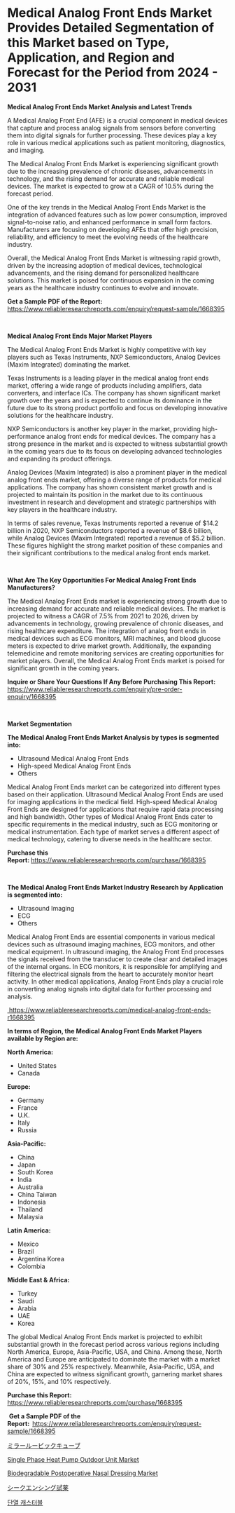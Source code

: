 <p><h1>Medical Analog Front Ends Market Provides Detailed Segmentation of this Market based on Type, Application, and Region and Forecast for the Period from 2024 - 2031</h1></p><p><strong>Medical Analog Front Ends Market Analysis and Latest Trends</strong></p>
<p><p>A Medical Analog Front End (AFE) is a crucial component in medical devices that capture and process analog signals from sensors before converting them into digital signals for further processing. These devices play a key role in various medical applications such as patient monitoring, diagnostics, and imaging.</p><p>The Medical Analog Front Ends Market is experiencing significant growth due to the increasing prevalence of chronic diseases, advancements in technology, and the rising demand for accurate and reliable medical devices. The market is expected to grow at a CAGR of 10.5% during the forecast period.</p><p>One of the key trends in the Medical Analog Front Ends Market is the integration of advanced features such as low power consumption, improved signal-to-noise ratio, and enhanced performance in small form factors. Manufacturers are focusing on developing AFEs that offer high precision, reliability, and efficiency to meet the evolving needs of the healthcare industry.</p><p>Overall, the Medical Analog Front Ends Market is witnessing rapid growth, driven by the increasing adoption of medical devices, technological advancements, and the rising demand for personalized healthcare solutions. This market is poised for continuous expansion in the coming years as the healthcare industry continues to evolve and innovate.</p></p>
<p><strong>Get a Sample PDF of the Report:&nbsp;</strong> <a href="https://www.reliableresearchreports.com/enquiry/request-sample/1668395">https://www.reliableresearchreports.com/enquiry/request-sample/1668395</a></p>
<p>&nbsp;</p>
<p><strong>Medical Analog Front Ends Major Market Players</strong></p>
<p><p>The Medical Analog Front Ends Market is highly competitive with key players such as Texas Instruments, NXP Semiconductors, Analog Devices (Maxim Integrated) dominating the market. </p><p>Texas Instruments is a leading player in the medical analog front ends market, offering a wide range of products including amplifiers, data converters, and interface ICs. The company has shown significant market growth over the years and is expected to continue its dominance in the future due to its strong product portfolio and focus on developing innovative solutions for the healthcare industry.</p><p>NXP Semiconductors is another key player in the market, providing high-performance analog front ends for medical devices. The company has a strong presence in the market and is expected to witness substantial growth in the coming years due to its focus on developing advanced technologies and expanding its product offerings.</p><p>Analog Devices (Maxim Integrated) is also a prominent player in the medical analog front ends market, offering a diverse range of products for medical applications. The company has shown consistent market growth and is projected to maintain its position in the market due to its continuous investment in research and development and strategic partnerships with key players in the healthcare industry.</p><p>In terms of sales revenue, Texas Instruments reported a revenue of $14.2 billion in 2020, NXP Semiconductors reported a revenue of $8.6 billion, while Analog Devices (Maxim Integrated) reported a revenue of $5.2 billion. These figures highlight the strong market position of these companies and their significant contributions to the medical analog front ends market.</p></p>
<p>&nbsp;</p>
<p><strong>What Are The Key Opportunities For Medical Analog Front Ends Manufacturers?</strong></p>
<p><p>The Medical Analog Front Ends market is experiencing strong growth due to increasing demand for accurate and reliable medical devices. The market is projected to witness a CAGR of 7.5% from 2021 to 2026, driven by advancements in technology, growing prevalence of chronic diseases, and rising healthcare expenditure. The integration of analog front ends in medical devices such as ECG monitors, MRI machines, and blood glucose meters is expected to drive market growth. Additionally, the expanding telemedicine and remote monitoring services are creating opportunities for market players. Overall, the Medical Analog Front Ends market is poised for significant growth in the coming years.</p></p>
<p><strong>Inquire or Share Your Questions If Any Before Purchasing This Report:</strong> <a href="https://www.reliableresearchreports.com/enquiry/pre-order-enquiry/1668395">https://www.reliableresearchreports.com/enquiry/pre-order-enquiry/1668395</a></p>
<p>&nbsp;</p>
<p><strong>Market Segmentation</strong></p>
<p><strong>The Medical Analog Front Ends Market Analysis by types is segmented into:</strong></p>
<p><ul><li>Ultrasound Medical Analog Front Ends</li><li>High-speed Medical Analog Front Ends</li><li>Others</li></ul></p>
<p><p>Medical Analog Front Ends market can be categorized into different types based on their application. Ultrasound Medical Analog Front Ends are used for imaging applications in the medical field. High-speed Medical Analog Front Ends are designed for applications that require rapid data processing and high bandwidth. Other types of Medical Analog Front Ends cater to specific requirements in the medical industry, such as ECG monitoring or medical instrumentation. Each type of market serves a different aspect of medical technology, catering to diverse needs in the healthcare sector.</p></p>
<p><strong>Purchase this Report:&nbsp;</strong><a href="https://www.reliableresearchreports.com/purchase/1668395">https://www.reliableresearchreports.com/purchase/1668395</a></p>
<p>&nbsp;</p>
<p><strong>The Medical Analog Front Ends Market Industry Research by Application is segmented into:</strong></p>
<p><ul><li>Ultrasound Imaging</li><li>ECG</li><li>Others</li></ul></p>
<p><p>Medical Analog Front Ends are essential components in various medical devices such as ultrasound imaging machines, ECG monitors, and other medical equipment. In ultrasound imaging, the Analog Front End processes the signals received from the transducer to create clear and detailed images of the internal organs. In ECG monitors, it is responsible for amplifying and filtering the electrical signals from the heart to accurately monitor heart activity. In other medical applications, Analog Front Ends play a crucial role in converting analog signals into digital data for further processing and analysis.</p></p>
<p><a href="https://www.reliableresearchreports.com/medical-analog-front-ends-r1668395">&nbsp;https://www.reliableresearchreports.com/medical-analog-front-ends-r1668395</a></p>
<p><strong>In terms of Region, the Medical Analog Front Ends Market Players available by Region are:</strong></p>
<p>
    <p> <strong> North America: </strong>
        <ul>
            <li>United States</li>
            <li>Canada</li>
        </ul>
        </p> 
    <p> <strong> Europe: </strong>
        <ul>
            <li>Germany</li>
            <li>France</li>
            <li>U.K.</li>
            <li>Italy</li>
            <li>Russia</li>
        </ul>
        </p> 
    <p> <strong> Asia-Pacific: </strong>
        <ul>
            <li>China</li>
            <li>Japan</li>
            <li>South Korea</li>
            <li>India</li>
            <li>Australia</li>
            <li>China Taiwan</li>
            <li>Indonesia</li>
            <li>Thailand</li>
            <li>Malaysia</li>
        </ul>
        </p> 
    <p> <strong> Latin America: </strong>
        <ul>
            <li>Mexico</li>
            <li>Brazil</li>
            <li>Argentina Korea</li>
            <li>Colombia</li>
        </ul>
        </p> 
    <p> <strong> Middle East & Africa: </strong>
        <ul>
            <li>Turkey</li>
            <li>Saudi</li>
            <li>Arabia</li>
            <li>UAE</li>
            <li>Korea</li>
        </ul>
    </p>
    </p>
<p><p>The global Medical Analog Front Ends market is projected to exhibit substantial growth in the forecast period across various regions including North America, Europe, Asia-Pacific, USA, and China. Among these, North America and Europe are anticipated to dominate the market with a market share of 30% and 25% respectively. Meanwhile, Asia-Pacific, USA, and China are expected to witness significant growth, garnering market shares of 20%, 15%, and 10% respectively.</p></p>
<p><strong>Purchase this Report: </strong><a href="https://www.reliableresearchreports.com/purchase/1668395">https://www.reliableresearchreports.com/purchase/1668395</a></p>
<p>&nbsp;<strong>Get a Sample PDF of the Report:&nbsp;&nbsp;</strong><a href="https://www.reliableresearchreports.com/enquiry/request-sample/1668395">https://www.reliableresearchreports.com/enquiry/request-sample/1668395</a></p>
<p><strong></strong></p>
<p><p><a href="https://github.com/zekaoe592392/Market-Research-Report-List-1/blob/main/970186846062.md">ミラールービックキューブ</a></p><p><a href="https://github.com/RickHolmes3/Market-Research-Report-List-4/blob/main/single-phase-heat-pump-outdoor-unit-market.md">Single Phase Heat Pump Outdoor Unit Market</a></p><p><a href="https://www.linkedin.com/pulse/biodegradable-postoperative-nasal-dressing-market-size-outlook-uatbf?trackingId=SvViVPmWQB3SyjkvfG9BXw%3D%3D">Biodegradable Postoperative Nasal Dressing Market</a></p><p><a href="https://medium.com/@nayelibosco2023/%E3%82%B7%E3%83%BC%E3%82%B1%E3%83%B3%E3%82%B7%E3%83%B3%E3%82%B0%E8%A9%A6%E8%96%AC%E5%B8%82%E5%A0%B4%E5%88%86%E6%9E%90-%E3%81%9D%E3%81%AEcagr-%E5%B8%82%E5%A0%B4%E3%82%BB%E3%82%B0%E3%83%A1%E3%83%B3%E3%83%86%E3%83%BC%E3%82%B7%E3%83%A7%E3%83%B3-%E3%81%8A%E3%82%88%E3%81%B3%E4%B8%96%E7%95%8C%E3%81%AE%E7%94%A3%E6%A5%AD%E6%A6%82%E8%A6%81-3448f41c752c">シークエンシング試薬</a></p><p><a href="https://github.com/crfsywufhm81415/Market-Research-Report-List-1/blob/main/913540242007.md">단열 캐스터블</a></p></p>